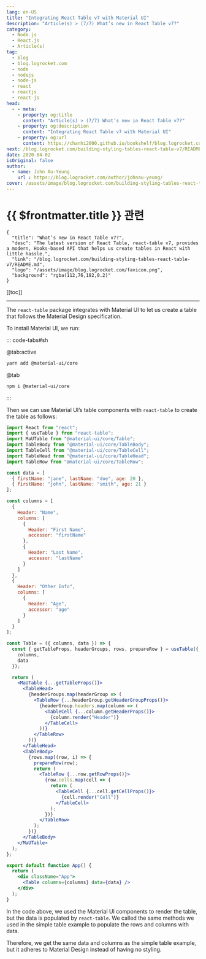 ```yaml
---
lang: en-US
title: "Integrating React Table v7 with Material UI"
description: "Article(s) > (7/7) What’s new in React Table v7?" 
category:
  - Node.js
  - React.js
  - Article(s)
tag:
  - blog
  - blog.logrocket.com
  - node
  - nodejs
  - node-js
  - react
  - reactjs
  - react-js
head:
  - - meta:
    - property: og:title
      content: "Article(s) > (7/7) What’s new in React Table v7?"
    - property: og:description
      content: "Integrating React Table v7 with Material UI"
    - property: og:url
      content: https://chanhi2000.github.io/bookshelf/blog.logrocket.com/building-styling-tables-react-table-v7/integrating-react-table-v7-with-material-ui.html
next: /blog.logrocket.com/building-styling-tables-react-table-v7/README.md#conclusion
date: 2020-04-02
isOriginal: false
author:
  - name: John Au-Yeung
    url : https://blog.logrocket.com/author/johnau-yeung/
cover: /assets/image/blog.logrocket.com/building-styling-tables-react-table-v7/banner.jpeg
---
```


# {{ $frontmatter.title }} 관련

```component VPCard
{
  "title": "What’s new in React Table v7?",
  "desc": "The latest version of React Table, react-table v7, provides a modern, Hooks-based API that helps us create tables in React with little hassle.",
  "link": "/blog.logrocket.com/building-styling-tables-react-table-v7/README.md",
  "logo": "/assets/image/blog.logrocket.com/favicon.png",
  "background": "rgba(112,76,182,0.2)"
}
```

[[toc]]

---

<SiteInfo
  name="What’s new in React Table v7?"
  desc="The latest version of React Table, react-table v7, provides a modern, Hooks-based API that helps us create tables in React with little hassle."
  url="https://blog.logrocket.com/building-styling-tables-react-table-v7#integrating-react-table-v7-with-material-ui"
  logo="/assets/image/blog.logrocket.com/favicon.png"
  preview="/assets/image/blog.logrocket.com/building-styling-tables-react-table-v7/banner.jpeg"/>

The `react-table` package integrates with Material UI to let us create a table that follows the Material Design specification.

To install Material UI, we run:

::: code-tabs#sh

@tab:active <VPIcon icon="fa-brands fa-yarn"/>

```sh
yarn add @material-ui/core
```

@tab <VPIcon icon="fa-brands fa-name"/>

```sh
npm i @material-ui/core
```

:::

Then we can use Material UI’s table components with `react-table` to create the table as follows:

```jsx :collapsed-lines title="App,jsx"
import React from "react";
import { useTable } from "react-table";
import MaUTable from "@material-ui/core/Table";
import TableBody from "@material-ui/core/TableBody";
import TableCell from "@material-ui/core/TableCell";
import TableHead from "@material-ui/core/TableHead";
import TableRow from "@material-ui/core/TableRow";

const data = [
  { firstName: "jane", lastName: "doe", age: 20 },
  { firstName: "john", lastName: "smith", age: 21 }
];

const columns = [
  {
    Header: "Name",
    columns: [
      {
        Header: "First Name",
        accessor: "firstName"
      },
      {
        Header: "Last Name",
        accessor: "lastName"
      }
    ]
  },
  {
    Header: "Other Info",
    columns: [
      {
        Header: "Age",
        accessor: "age"
      }
    ]
  }
];

const Table = ({ columns, data }) => {
  const { getTableProps, headerGroups, rows, prepareRow } = useTable({
    columns,
    data
  });

  return (
    <MaUTable {...getTableProps()}>
      <TableHead>
        {headerGroups.map(headerGroup => (
          <TableRow {...headerGroup.getHeaderGroupProps()}>
            {headerGroup.headers.map(column => (
              <TableCell {...column.getHeaderProps()}>
                {column.render("Header")}
              </TableCell>
            ))}
          </TableRow>
        ))}
      </TableHead>
      <TableBody>
        {rows.map((row, i) => {
          prepareRow(row);
          return (
            <TableRow {...row.getRowProps()}>
              {row.cells.map(cell => {
                return (
                  <TableCell {...cell.getCellProps()}>
                    {cell.render("Cell")}
                  </TableCell>
                );
              })}
            </TableRow>
          );
        })}
      </TableBody>
    </MaUTable>
  );
};

export default function App() {
  return (
    <div className="App">
      <Table columns={columns} data={data} />
    </div>
  );
}
```

In the code above, we used the Material UI components to render the table, but the data is populated by `react-table`. We called the same methods we used in the simple table example to populate the rows and columns with data.

Therefore, we get the same data and columns as the simple table example, but it adheres to Material Design instead of having no styling.